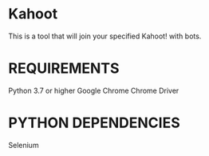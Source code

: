 # Kahoot
This is a tool that will join your specified Kahoot! with bots. 


# REQUIREMENTS

Python 3.7 or higher
Google Chrome
Chrome Driver

# PYTHON DEPENDENCIES

Selenium
